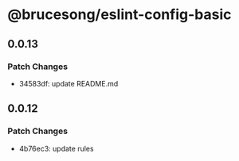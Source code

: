 # @brucesong/eslint-config-basic

## 0.0.13

### Patch Changes

- 34583df: update README.md

## 0.0.12

### Patch Changes

- 4b76ec3: update rules
